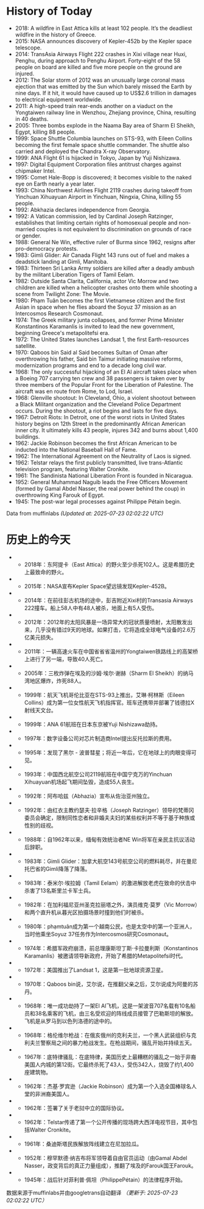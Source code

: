 # History of Today 

- 2018: A wildfire in East Attica kills at least 102 people. It’s the deadliest wildfire in the history of Greece.
- 2015: NASA announces discovery of Kepler-452b by the Kepler space telescope.
- 2014: TransAsia Airways Flight 222 crashes in Xixi village near Huxi, Penghu, during approach to Penghu Airport. Forty-eight of the 58 people on board are killed and five more people on the ground are injured.
- 2012: The Solar storm of 2012 was an unusually large coronal mass ejection that was emitted by the Sun which barely missed the Earth by nine days. If it hit, it would have caused up to US$2.6 trillion in damages to electrical equipment worldwide.
- 2011: A high-speed train rear-ends another on a viaduct on the Yongtaiwen railway line in Wenzhou, Zhejiang province, China, resulting in 40 deaths.
- 2005: Three bombs explode in the Naama Bay area of Sharm El Sheikh, Egypt, killing 88 people.
- 1999: Space Shuttle Columbia launches on STS-93, with Eileen Collins becoming the first female space shuttle commander. The shuttle also carried and deployed the Chandra X-ray Observatory.
- 1999: ANA Flight 61 is hijacked in Tokyo, Japan by Yuji Nishizawa.
- 1997: Digital Equipment Corporation files antitrust charges against chipmaker Intel.
- 1995: Comet Hale-Bopp is discovered; it becomes visible to the naked eye on Earth nearly a year later.
- 1993: China Northwest Airlines Flight 2119 crashes during takeoff from Yinchuan Xihuayuan Airport in Yinchuan, Ningxia, China, killing 55 people.
- 1992: Abkhazia declares independence from Georgia.
- 1992: A Vatican commission, led by Cardinal Joseph Ratzinger, establishes that limiting certain rights of homosexual people and non-married couples is not equivalent to discrimination on grounds of race or gender.
- 1988: General Ne Win, effective ruler of Burma since 1962, resigns after pro-democracy protests.
- 1983: Gimli Glider: Air Canada Flight 143 runs out of fuel and makes a deadstick landing at Gimli, Manitoba.
- 1983: Thirteen Sri Lanka Army soldiers are killed after a deadly ambush by the militant Liberation Tigers of Tamil Eelam.
- 1982: Outside Santa Clarita, California, actor Vic Morrow and two children are killed when a helicopter crashes onto them while shooting a scene from Twilight Zone: The Movie.
- 1980: Phạm Tuân becomes the first Vietnamese citizen and the first Asian in space when he flies aboard the Soyuz 37 mission as an Intercosmos Research Cosmonaut.
- 1974: The Greek military junta collapses, and former Prime Minister Konstantinos Karamanlis is invited to lead the new government, beginning Greece's metapolitefsi era.
- 1972: The United States launches Landsat 1, the first Earth-resources satellite.
- 1970: Qaboos bin Said al Said becomes Sultan of Oman after overthrowing his father, Said bin Taimur initiating massive reforms, modernization programs and end to a decade long civil war.
- 1968: The only successful hijacking of an El Al aircraft takes place when a Boeing 707 carrying ten crew and 38 passengers is taken over by three members of the Popular Front for the Liberation of Palestine. The aircraft was en route from Rome, to Lod, Israel.
- 1968: Glenville shootout: In Cleveland, Ohio, a violent shootout between a Black Militant organization and the Cleveland Police Department occurs. During the shootout, a riot begins and lasts for five days.
- 1967: Detroit Riots: In Detroit, one of the worst riots in United States history begins on 12th Street in the predominantly African American inner city. It ultimately kills 43 people, injures 342 and burns about 1,400 buildings.
- 1962: Jackie Robinson becomes the first African American to be inducted into the National Baseball Hall of Fame.
- 1962: The International Agreement on the Neutrality of Laos is signed.
- 1962: Telstar relays the first publicly transmitted, live trans-Atlantic television program, featuring Walter Cronkite.
- 1961: The Sandinista National Liberation Front is founded in Nicaragua.
- 1952: General Muhammad Naguib leads the Free Officers Movement (formed by Gamal Abdel Nasser, the real power behind the coup) in overthrowing King Farouk of Egypt.
- 1945: The post-war legal processes against Philippe Pétain begin.

Data from muffinlabs
*(Updated at: 2025-07-23 02:02:22 UTC)*

# 历史上的今天 

- -  2018年：东阿提卡（East Attica）的野火至少杀死102人。这是希腊历史上最致命的野火。
- -  2015年：NASA宣布Kepler Space望远镜发现Kepler-452B。
- -  2014年：在前往彭古机场的途中，彭吉附近Xixi村的Transasia Airways 222撞车。船上58人中有48人被杀，地面上有5人受伤。
- -  2012年：2012年的太阳风暴是一场异常大的冠状质量喷射，太阳散发出来，几乎没有错过9天的地球。如果打击，它将造成全球电气设备的2.6万亿美元损失。
- -  2011年：一辆高速火车在中国省省省温州的Yongtaiwen铁路线上的高架桥上进行了另一端，导致40人死亡。
- -  2005年：三枚炸弹在埃及的沙姆·埃尔·谢赫（Sharm El Sheikh）的纳马湾地区爆炸，炸死88人。
- -  1999年：航天飞机哥伦比亚在STS-93上推出，艾琳·柯林斯（Eileen Collins）成为第一位女性航天飞机指挥官。班车还携带并部署了钱德拉X射线天文台。
- -  1999年：ANA 61航班在日本东京被Yuji Nishizawa劫持。
- -  1997年：数字设备公司对芯片制造商Intel提出反托拉斯的费用。
- -  1995年：发现了黑尔 - 波普彗星；将近一年后，它在地球上的肉眼变得可见。
- -  1993年：中国西北航空公司2119航班在中国宁克万的Yinchuan Xihuayuan机场起飞期间坠毁，造成55人丧生。
- -  1992年：阿布哈兹（Abhazia）宣布从佐治亚州独立。
- -  1992年：由红衣主教约瑟夫·拉辛格（Joseph Ratzinger）领导的梵蒂冈委员会确定，限制同性恋者和非婚夫夫妇的某些权利并不等于基于种族或性别的歧视。
- -  1988年：自1962年以来，缅甸有效统治者NE Win将军在亲民主抗议活动后辞职。
- -  1983年：Gimli Glider：加拿大航空143号航空公司的燃料耗尽，并在曼尼托巴省的Gimli降落了降落。
- -  1983年：泰米尔·埃拉姆（Tamil Eelam）的激进解放老虎在致命的伏击中杀害了13名斯里兰卡军士兵。
- -  1982年：在加利福尼亚州圣克拉丽塔之外，演员维克·莫罗（Vic Morrow）和两个直升机从暮光区拍摄场景时撞到他们时被杀。
- -  1980年：phạmtuân成为第一个越南公民，也是太空中的第一个亚洲人，当时他乘坐Soyuz 37任务作为Intercosmos研究Cosmonaut。
- -  1974年：希腊军政府崩溃，前总理康斯坦丁斯·卡拉曼利斯（Konstantinos Karamanlis）被邀请领导新政府，开始了希腊的Metapolitefsi时代。
- -  1972年：美国推出了Landsat 1，这是第一批地球资源卫星。
- -  1970年：Qaboos bin说，艾尔说，在推翻父亲之后，艾尔说成为阿曼的苏丹。
- -  1968年：唯一成功劫持了一架El Al飞机，这是一架波音707名载有10名船员和38名乘客的飞机，由三名受欢迎的阵线成员接管了巴勒斯坦的解放。飞机是从罗马到以色列洛德的途中的。
- -  1968年：格伦维尔枪战：在俄亥俄州的克利夫兰，一个黑人武装组织与克利夫兰警察局之间的暴力枪战发生。在枪战期间，骚乱开始并持续五天。
- -  1967年：底特律骚乱：在底特律，美国历史上最糟糕的骚乱之一始于非裔美国人内城的第12街。它最终杀死了43人，受伤342人，烧毁了约1,400座建筑物。
- -  1962年：杰基·罗宾逊（Jackie Robinson）成为第一个入选全国棒球名人堂的非洲裔美国人。
- -  1962年：签署了关于老挝中立的国际协议。
- -  1962年：Telstar传递了第一个公开传播的现场跨大西洋电视节目，其中包括Walter Cronkite。
- -  1961年：桑迪斯塔民族解放阵线建立在尼加拉瓜。
- -  1952年：穆罕默德·纳吉布将军领导着自由官员运动（由Gamal Abdel Nasser，政变背后的真正力量组成），推翻了埃及的Farouk国王Farouk。
- -  1945年：战后针对菲利普·佩坦（PhilippePétain）的法律程序开始。

数据来源于muffinlabs并由googletrans自动翻译
*（更新于: 2025-07-23 02:02:22 UTC）*